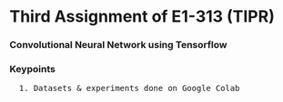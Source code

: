 <h1>Third Assignment of E1-313 (TIPR)</h1>
<h3>Convolutional Neural Network using Tensorflow</h3>

<h3>Keypoints</h3>
<pre>
  1. Datasets & experiments done on Google Colab
</pre>
